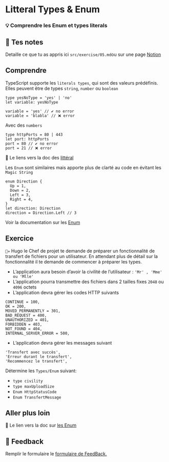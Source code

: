 # Litteral Types & Enum

### 💡 Comprendre les Enum et types literals

## 📝 Tes notes

Detaille ce que tu as appris ici
`src/exercise/05.md`ou sur une page [Notion](https://go.mikecodeur.com/course-notes-template)

## Comprendre

TypeScript supporte les `literals types`, qui sont des valeurs prédéfinis. Elles
peuvent être de types `string`, `number` ou `boolean`

```tsx
type yesNoType = 'yes' | 'no'
let variable: yesNoType

variable = 'yes' // ✔️ no error
variable = 'blabla' // ❌ error
```

Avec des `numbers`

```tsx
type httpPorts = 80 | 443
let port: httpPorts
port = 80 // ✔️ no error
port = 21 // ❌ error
```

📑 Le liens vers la doc des
[littéral](https://www.typescriptlang.org/docs/handbook/2/everyday-types.html#literal-types)

Les `Enum` sont similaires mais apporte plus de clarté au code en évitant les
`Magic String`

```tsx
enum Direction {
  Up = 1,
  Down = 2,
  Left = 3,
  Right = 4,
}
let direction: Direction
direction = Direction.Left // 3
```

Voir la documentation sur les
[Enum](https://www.typescriptlang.org/docs/handbook/enums.html)

## Exercice

`👨‍✈️` Hugo le Chef de projet te demande de préparer un fonctionnalité de
transfert de fichiers pour un utilisateur. En attendant plus de détail sur la
fonctionnalité il te demande de commencer à préparer les types.

- L’application aura besoin d’avoir la civilité de l’utilisateur :
  `'Mr' , 'Mme' ou 'Mlle'`
- L’application pourra transmettre des fichiers dans 2 tailles fixes `2048` ou
  `4096` octets
- L’application devra gérer les codes HTTP suivants

```
CONTINUE = 100,
OK = 200,
MOVED_PERMANENTLY = 301,
BAD_REQUEST = 400,
UNAUTHORIZED = 401,
FORBIDDEN = 403,
NOT_FOUND = 404,
INTERNAL_SERVER_ERROR = 500,

```

- L’application devra gérer les messages suivant

```tsx
'Transfert avec succès',
'Erreur durant le transfert',
'Recommencez le transfert',
```

Détermine les `Types/Enum` suivant:

- `type civility`
- `type maxUploadSize`
- `Enum HttpStatusCode`
- `Enum TransfertMessage`

## Aller plus loin

📑 Le lien vers la doc sur
[les Enum](https://www.typescriptlang.org/docs/handbook/enums.html)

## 🐜 Feedback

Remplir le formulaire le
[formulaire de FeedBack.](https://go.mikecodeur.com/cours-react-avis?entry.1912869708=TypeScript%20PRO&entry.1430994900=2.Les%20Fondamentaux&entry.533578441=01%20Les%20Enum)
